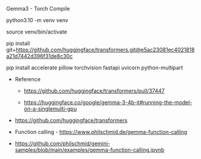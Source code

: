 Gemma3 - Torch Compile

python3.10 -m venv venv

 source venv/bin/activate

pip install git+https://github.com/huggingface/transformers.git@e5ac23081ec4021818a21d7442d396f31de8c30c

pip install accelerate pillow torchvision fastapi uvicorn python-multipart

- Reference
  - https://github.com/huggingface/transformers/pull/37447

  - https://huggingface.co/google/gemma-3-4b-it#running-the-model-on-a-singlemulti-gpu




- https://github.com/huggingface/transformers

- Function calling - https://www.philschmid.de/gemma-function-calling
- https://github.com/philschmid/gemini-samples/blob/main/examples/gemma-function-calling.ipynb
